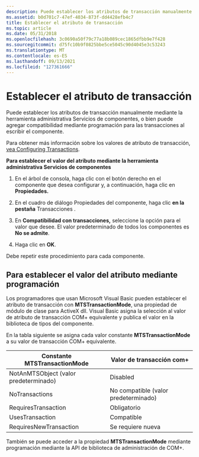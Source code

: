 ```yaml
---
description: Puede establecer los atributos de transacción manualmente mediante la herramienta administrativa Servicios de componentes, o bien puede agregar compatibilidad mediante programación para las transacciones al escribir el componente.
ms.assetid: b0d701c7-47ef-4034-873f-dd4428efb4c7
title: Establecer el atributo de transacción
ms.topic: article
ms.date: 05/31/2018
ms.openlocfilehash: 3c0690a50f79c77a18b089cec1865dfbb9e7f428
ms.sourcegitcommit: d75fc10b9f0825bbe5ce5045c90d4045e3c53243
ms.translationtype: MT
ms.contentlocale: es-ES
ms.lasthandoff: 09/13/2021
ms.locfileid: "127361666"
---
```

# <a name="setting-the-transaction-attribute"></a>Establecer el atributo de transacción

Puede establecer los atributos de transacción manualmente mediante la herramienta administrativa Servicios de componentes, o bien puede agregar compatibilidad mediante programación para las transacciones al escribir el componente.

Para obtener más información sobre los valores de atributo de transacción, [vea Configuring Transactions](configuring-transactions.md).

**Para establecer el valor del atributo mediante la herramienta administrativa Servicios de componentes**

1.  En el árbol de consola, haga clic con el botón derecho en el componente que desea configurar y, a continuación, haga clic en **Propiedades.**

2.  En el cuadro de diálogo Propiedades del componente, haga clic **en la pestaña** Transacciones .

3.  En **Compatibilidad con transacciones,** seleccione la opción para el valor que desee. El valor predeterminado de todos los componentes es **No se admite**.

4.  Haga clic en **OK**.

Debe repetir este procedimiento para cada componente.

## <a name="to-set-the-attribute-value-programmatically"></a>Para establecer el valor del atributo mediante programación

Los programadores que usan Microsoft Visual Basic pueden establecer el atributo de transacción con **MTSTransactionMode**, una propiedad de módulo de clase para ActiveX dll. Visual Basic asigna la selección al valor de atributo de transacción COM+ equivalente y publica el valor en la biblioteca de tipos del componente.

En la tabla siguiente se asigna cada valor constante **MTSTransactionMode** a su valor de transacción COM+ equivalente.



| Constante MTSTransactionMode         | Valor de transacción com+             |
|-------------------------------------|------------------------------------|
| NotAnMTSObject (valor predeterminado)<br/> | Disabled<br/>                |
| NoTransactions<br/>           | No compatible (valor predeterminado)<br/> |
| RequiresTransaction <br/>     | Obligatorio<br/>                |
| UsesTransaction <br/>         | Compatible<br/>               |
| RequiresNewTransaction <br/>  | Se requiere nueva<br/>            |



 

También se puede acceder a la propiedad **MTSTransactionMode** mediante programación mediante la API de biblioteca de administración de COM+.

 

 




